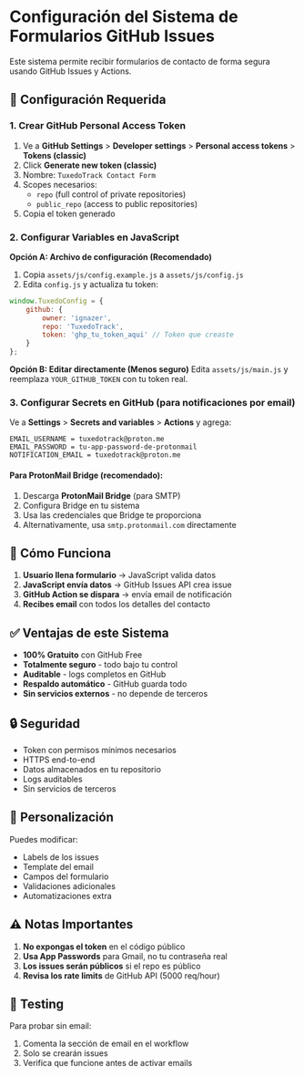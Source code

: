 # Configuración del Sistema de Formularios GitHub Issues

Este sistema permite recibir formularios de contacto de forma segura usando GitHub Issues y Actions.

## 🔧 Configuración Requerida

### 1. Crear GitHub Personal Access Token

1. Ve a **GitHub Settings** > **Developer settings** > **Personal access tokens** > **Tokens (classic)**
2. Click **Generate new token (classic)**
3. Nombre: `TuxedoTrack Contact Form`
4. Scopes necesarios:
   - `repo` (full control of private repositories)
   - `public_repo` (access to public repositories)
5. Copia el token generado

### 2. Configurar Variables en JavaScript

**Opción A: Archivo de configuración (Recomendado)**
1. Copia `assets/js/config.example.js` a `assets/js/config.js`
2. Edita `config.js` y actualiza tu token:

```javascript
window.TuxedoConfig = {
    github: {
        owner: 'ignazer',
        repo: 'TuxedoTrack',
        token: 'ghp_tu_token_aqui' // Token que creaste
    }
};
```

**Opción B: Editar directamente (Menos seguro)**
Edita `assets/js/main.js` y reemplaza `YOUR_GITHUB_TOKEN` con tu token real.

### 3. Configurar Secrets en GitHub (para notificaciones por email)

Ve a **Settings** > **Secrets and variables** > **Actions** y agrega:

```
EMAIL_USERNAME = tuxedotrack@proton.me
EMAIL_PASSWORD = tu-app-password-de-protonmail
NOTIFICATION_EMAIL = tuxedotrack@proton.me
```

#### Para ProtonMail Bridge (recomendado):
1. Descarga **ProtonMail Bridge** (para SMTP)
2. Configura Bridge en tu sistema
3. Usa las credenciales que Bridge te proporciona
4. Alternativamente, usa `smtp.protonmail.com` directamente

## 🚀 Cómo Funciona

1. **Usuario llena formulario** → JavaScript valida datos
2. **JavaScript envía datos** → GitHub Issues API crea issue
3. **GitHub Action se dispara** → envía email de notificación
4. **Recibes email** con todos los detalles del contacto

## ✅ Ventajas de este Sistema

- **100% Gratuito** con GitHub Free
- **Totalmente seguro** - todo bajo tu control
- **Auditable** - logs completos en GitHub
- **Respaldo automático** - GitHub guarda todo
- **Sin servicios externos** - no depende de terceros

## 🔒 Seguridad

- Token con permisos mínimos necesarios
- HTTPS end-to-end
- Datos almacenados en tu repositorio
- Logs auditables
- Sin servicios de terceros

## 📝 Personalización

Puedes modificar:
- Labels de los issues
- Template del email
- Campos del formulario
- Validaciones adicionales
- Automatizaciones extra

## ⚠️ Notas Importantes

1. **No expongas el token** en el código público
2. **Usa App Passwords** para Gmail, no tu contraseña real
3. **Los issues serán públicos** si el repo es público
4. **Revisa los rate limits** de GitHub API (5000 req/hour)

## 🧪 Testing

Para probar sin email:
1. Comenta la sección de email en el workflow
2. Solo se crearán issues
3. Verifica que funcione antes de activar emails
